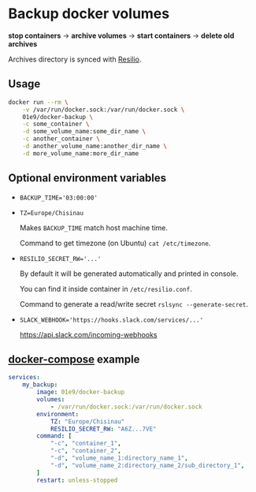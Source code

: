 # Backup docker volumes

**stop containers** -> **archive volumes** -> **start containers** -> **delete old archives**

Archives directory is synced with [Resilio](https://www.resilio.com/platforms/desktop/).

## Usage

```sh
docker run --rm \
    -v /var/run/docker.sock:/var/run/docker.sock \
    01e9/docker-backup \
    -c some_container \
    -d some_volume_name:some_dir_name \
    -c another_container \
    -d another_volume_name:another_dir_name \
    -d more_volume_name:more_dir_name
```

## Optional environment variables

* `BACKUP_TIME='03:00:00'`
* `TZ=Europe/Chisinau`

    Makes `BACKUP_TIME` match host machine time.

    Command to get timezone (on Ubuntu) `cat /etc/timezone`.
* `RESILIO_SECRET_RW='...'`

    By default it will be generated automatically and printed in console.

    You can find it inside container in `/etc/resilio.conf`.

    Command to generate a read/write secret `rslsync --generate-secret`.
* `SLACK_WEBHOOK='https://hooks.slack.com/services/...'`

    https://api.slack.com/incoming-webhooks

## [docker-compose](https://docs.docker.com/compose/) example

```yaml
services:
    my_backup:
        image: 01e9/docker-backup
        volumes:
            - /var/run/docker.sock:/var/run/docker.sock
        environment:
            TZ: "Europe/Chisinau"
            RESILIO_SECRET_RW: "A6Z...7VE"
        command: [
            "-c", "container_1",
            "-c", "container_2",
            "-d", "volume_name_1:directory_name_1",
            "-d", "volume_name_2:directory_name_2/sub_directory_1",
        ]
        restart: unless-stopped
```

